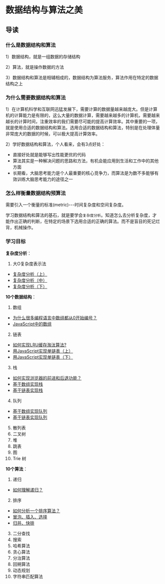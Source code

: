 # 数据结构与算法之美

## 导读

### 什么是数据结构和算法

1）数据结构，就是一组数据的存储结构

2）算法，就是操作数据的方法

3）数据结构和算法是相辅相成的，数据结构为算法服务，算法作用在特定的数据结构之上

### 为什么需要数据结构和算法

1）在计算机科学和互联网迅猛发展下，需要计算的数据量越来越庞大。但是计算机的计算能力是有限的，这么大量的数据计算，需要越来越多的计算机，需要越来越长的计算时间，注重效率的我们需要尽可能的提高计算效率。其中重要的一项，就是使用合适的数据结构和算法。选用合适的数据结构和算法，特别是在处理体量非常庞大的数据的时候，可以极大提高计算效率。

2）学好数据结构和算法，个人看来，会有3点好处：
  - 直接好处就是能够写出性能更优的代码
  - 算法其实是一种解决问题的思路和方法，有机会能应用到生活和工作中的其他方面
  - 长期看，大脑思考能力是个人最重要的核心竞争力，而算法是为数不多能够有效训练大脑思考能力的途径之一

### 怎么样衡量数据结构预算法

需要引入一个衡量的标准(metric)---时间复杂度和空间复杂度。

学习数据结构和算法的基石，就是要学会`复杂度分析`。知道怎么去分析复杂度，才能作出正确的判断，在特定的场景下选用合适的正确的算法。而不是盲目的死记烂背，机械操作。

### 学习目标

**复杂度分析**：

1. 大O复杂度表示法
  - [复杂度分析（上）](https://github.com/sunbigshan/learnAlgorithm/issues/1)
  - [复杂度分析（中）](https://github.com/sunbigshan/learnAlgorithm/issues/2)
  - [复杂度分析（下）](https://github.com/sunbigshan/learnAlgorithm/issues/3)

**10个数据结构**：

1. 数组
  - [为什么很多编程语言中数组都从0开始编号？](https://github.com/sunbigshan/learnAlgorithm/issues/4)
  - [JavaScript中的数组](https://github.com/sunbigshan/learnAlgorithm/blob/master/array/Array.md)
2. 链表
  - [如何实现LRU缓存淘汰算法?](https://github.com/sunbigshan/learnAlgorithm/issues/5)
  - [用JavaScript实现单链表（上）](https://github.com/sunbigshan/learnAlgorithm/blob/master/linkedlist/SinglyLinkedList.js)
  - [用JavaScript实现单链表（下）](https://github.com/sunbigshan/learnAlgorithm/blob/master/linkedlist/LinkedListAlgo.js)
3. 栈
  - [如何实现浏览器的前进和后退功能？](https://github.com/sunbigshan/learnAlgorithm/issues/6)
  - [基于数组实现栈](https://github.com/sunbigshan/learnAlgorithm/blob/master/stack/StackBasedOnArray.js)
  - [基于链表实现栈](https://github.com/sunbigshan/learnAlgorithm/blob/master/stack/StackBasedOnLinkedList.js)
4. 队列
  - [基于数组实现队列](https://github.com/sunbigshan/learnAlgorithm/blob/master/queue/queueBasedOnArray.js) 
  - [基于链表实现队列](https://github.com/sunbigshan/learnAlgorithm/blob/master/queue/QueueBasedOnLinkedList.js)
5. 散列表
6. 二叉树
7. 堆
8. 跳表
9. 图
10. Trie 树

**10个算法**：

1. 递归
  - [如何理解递归？](https://github.com/sunbigshan/learnAlgorithm/issues/7)
2. 排序
  - [如何分析一个排序算法？](https://github.com/sunbigshan/learnAlgorithm/issues/8)
  - [冒泡、插入、选择](https://github.com/sunbigshan/learnAlgorithm/issues/9)
  - [归并、快排](https://github.com/sunbigshan/learnAlgorithm/issues/10)
3. 二分查找
4. 搜索
5. 哈希算法
6. 贪心算法
7. 分治算法
8. 回朔算法
9. 动态规划
10. 字符串匹配算法
